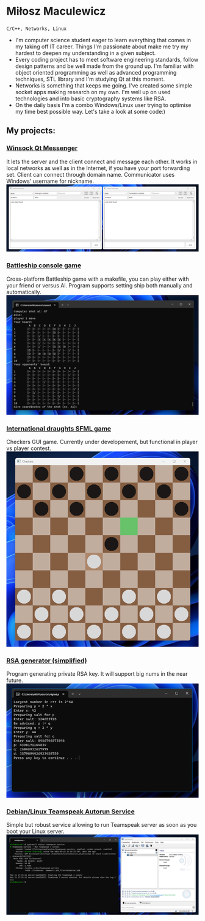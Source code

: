 # Miłosz Maculewicz

` C/C++, Networks, Linux `

- I'm computer science student eager to learn everything that comes in my taking off IT career. Things I'm passionate about make me try my hardest to deepen my understanding in a given subject.
- Every coding project has to meet software engineering standards, follow design patterns and be well made from the ground up. I'm familiar with object oriented programming as well as advanced programming techniques, STL library and I'm studying Qt at this moment.
- Networks is something that keeps me going. I've created some simple socket apps making research on my own. I'm well up on used technologies and into basic cryptography systems like RSA.
- On the daily basis I'm a combo Windows/Linux user trying to optimise my time best possible way. Let's take a look at some code:)

## My projects:
### [Winsock Qt Messenger](https://github.com/mldxo/Simple-Qt-and-Winsock-Messenger#readme)
It lets the server and the client connect and message each other. It works in local networks as well as in the Internet, if you have your port forwarding set. Client can connect through domain name. Communicator uses Windows' username for nickname.
![:)](src/messenger.png)

### [Battleship console game](https://github.com/mldxo/Battleship-console-game#readme)
Cross-platform Battleship game with a makefile, you can play either with your friend or versus Ai. Program supports setting ship both manually and automatically.
![:)](src/battleship.png)

### [International draughts SFML game](https://github.com/mldxo/checkers-gui#readme)
Checkers GUI game. Currently under developement, but functional in player vs player contest.
![:)](src/checkers.png)

### [RSA generator (simplified)](https://github.com/mldxo/Simple-RSA-keyGen#readme)
Program generating private RSA key. It will support big nums in the near future.
![:)](src/rsa.png)

### [Debian/Linux Teamspeak Autorun Service](https://github.com/mldxo/Teamspeak-Service#readme)
Simple but robust service allowing to run Teamspeak server as soon as you boot your Linux server.
![:)](src/linux.png)
